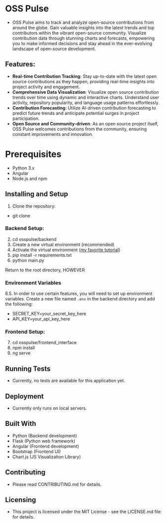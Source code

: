# OSS Pulse
- OSS Pulse aims to track and analyze open-source contributions from around the globe. Gain valuable insights into the latest trends and top contributors within the vibrant open-source community. Visualize contribution data through stunning charts and forecasts, empowering you to make informed decisions and stay ahead in the ever-evolving landscape of open-source development.


## Features:
- **Real-time Contribution Tracking**: Stay up-to-date with the latest open source contributions as they happen, providing real-time insights into project activity and engagement.
- **Comprehensive Data Visualization**: Visualize open source contribution trends over time using dynamic and interactive charts. Understand user activity, repository popularity, and language usage patterns effortlessly.
- **Contribution Forecasting**: Utilize AI-driven contribution forecasting to predict future trends and anticipate potential surges in project participation.
- **Open Source and Community-driven**: As an open source project itself, OSS Pulse welcomes contributions from the community, ensuring constant improvements and innovation.

  
# Prerequisites
- Python 3.x
- Angular
- Node.js and npm


## Installing and Setup
1. Clone the repository:
  - git clone [<url-to-your-repo>](https://github.com/glendonC/ossPulse.git)

### Backend Setup:
2. cd osspulse/backend
3. Create a new virtual environment (recommended)
4. Activate the virtual environment ([my favorite tutorial](https://tutorial.djangogirls.org/en/django_installation/))
5. pip install -r requirements.txt
6. python main.py

Return to the root directory, HOWEVER

### Environment Variables
6.5. In order to use certain features, you will need to set up environment variables. Create a new file named `.env` in the backend directory and add the following:
- SECRET_KEY=your_secret_key_here
- API_KEY=your_api_key_here

### Frontend Setup:
7. cd osspulse/frontend_interface
8. npm install
9. ng serve



## Running Tests
- Currently, no tests are available for this application yet.

## Deployment
- Currently only runs on local servers.

## Built With
- Python (Backend development)
- Flask (Python web framework)
- Angular (Frontend development)
- Bootstrap (Frontend UI)
- Chart.js (JS Visualization Library)

## Contributing
- Please read CONTRIBUTING.md for details.

## Licensing
- This project is licensed under the MIT License - see the LICENSE.md file for details.

